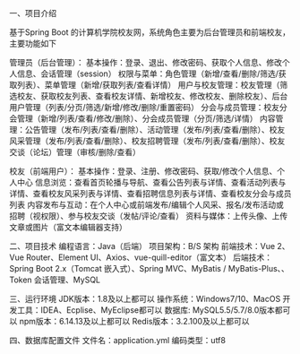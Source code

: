 一、项目介绍

基于Spring Boot 的计算机学院校友网，系统角色主要为后台管理员和前端校友，主要功能如下

管理员（后台管理）：
基本操作：登录、退出、修改密码、获取个人信息、修改个人信息、会话管理（session）
权限与菜单：角色管理（新增/查看/删除/筛选/获取列表）、菜单管理（新增/获取列表/查看详情）
用户与校友管理：校友管理（筛选校友、获取校友列表、查看校友详情、新增校友、修改校友、删除校友）、后台用户管理（列表/分页/筛选/新增/修改/删除/重置密码）
分会与成员管理：校友分会管理（新增/列表/查看/修改/删除）、分会成员管理（分页/筛选/详情）
内容管理：公告管理（发布/列表/查看/删除）、活动管理（发布/列表/查看/删除）、校友风采管理（发布/列表/查看/删除）、校友招聘管理（发布/列表/查看/删除）、校友交谈（论坛）管理（审核/删除/查看）

校友（前端用户）：
基本操作：登录、注册、修改密码、获取/修改个人信息、个人中心
信息浏览：查看首页轮播与导航、查看公告列表与详情、查看活动列表与详情、查看校友风采列表与详情、查看招聘信息列表与详情、查看校友分会与成员列表
内容发布与互动：在个人中心或前端发布/编辑个人风采、报名/发布活动或招聘（视权限）、参与校友交谈（发帖/评论/查看）
资料与媒体：上传头像、上传文章或图片（富文本编辑器支持）

二、项目技术
编程语言：Java（后端）
项目架构：B/S 架构
前端技术：Vue 2、Vue Router、Element UI、Axios、vue-quill-editor（富文本）
后端技术：Spring Boot 2.x（Tomcat 嵌入式）、Spring MVC、MyBatis / MyBatis-Plus、、Token 会话管理、MySQL

三、运行环境
JDK版本：1.8及以上都可以
操作系统：Windows7/10、MacOS
开发工具：IDEA、Ecplise、MyEclipse都可以
数据库: MySQL5.5/5.7/8.0版本都可以
npm版本：6.14.13及以上都可以
Redis版本：3.2.100及以上都可以

四、数据库配置文件
文件名：application.yml
编码类型：utf8

